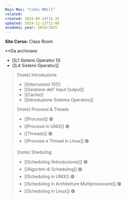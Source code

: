 ```yaml
---
Main Moc: "[[Uni MOC]]"
related: 
created: 2024-09-24T15:33
updated: 2024-11-12T12:08
academic year: 2024/2025
---
```

**Sito Corso:** Class Room

**Da archiviare:
- [[L1 Sistemi Operativi 1]]
- [[L4 Sistemi Operativi]]

>[!note] Introduzione
>- [[Interruzioni 101]]
>- [[Gestione dell' Input Output]]
>- [[Cache]]
>- [[Introduzione Sistema Operativo]]

>[!note] Processi & Theads
>- [[Processi]] 🟢
>- [[Processi in UNIX]] 🟢
>- [[Threads]] 🟢
>- [[Processi e Thread in Linux]] 🟢

>[!note] Sheduling
>- [[Scheduling (Introduzione)]] 🟢
>- [[Algoritmi di Scheduling]] 🟢
>- [[Scheduling in UNIX]] 🟢
>- [[Scheduling in Architetture Multiprocessore]] 🟢
>- [[Scheduling in Linux]] 🟢
